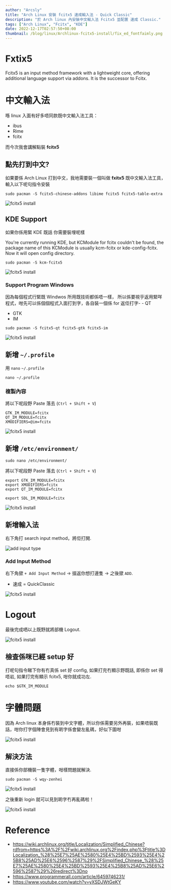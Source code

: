 ```yaml
---
author: "Arcsly"
title: "Arch Linux 安裝 fcitx5 速成輸入法 - Quick Classic"
description: "於 Arch linux 內安裝中文輸入法 Fcitx5 並配置 速成 Classic."
tags: ["Arch Linux", "Fcitx", "KDE"]
date: 2022-12-17T02:57:50+08:00
thumbnail: /blog/linux/Archlinux-fcitx5-install/fix_ed_fontfaimly.png
---
```


# Fxtix5

Fcitx5 is an input method framework with a lightweight core, offering additional language support via addons. It is the successor to Fcitx. 

# 中文輸入法

喺 linux 入面有好多唔同款既中文輸入法工具：

- ibus
- Rime
- fcitx

而今次我會講解點裝 **fcitx5**

## 點先打到中文?

如果要係 Arch Linux 打到中文，我地需要裝一個叫做 **fxitx5** 既中文輸入法工具，輸入以下呢句指令安裝

```shell
sudo pacman -S fcitx5-chinese-addons libime fcitx5 fcitx5-table-extra
```

![fcitx5 install](/blog/linux/Archlinux-fcitx5-install/fxitx5%20install.png)


## KDE Support

如果你係用緊 KDE 既話 你需要裝埋呢樣

You're currently running KDE, but KCModule for fcitx couldn't be found, the package name of this KCModule is usually kcm-fcitx or kde-config-fcitx. Now it will open config directory.

```shell
sudo pacman -S kcm-fcitx5
```

![fcitx5 install](/blog/linux/Archlinux-fcitx5-install/kcm%20install.png)

### Support Program Windows

因為每個程式行緊既 Windwos 所用既技術都係唔一樣，
所以係要視乎返用緊咩程式，咁先可以係個個程式入面打到字，各自裝一個係 for 返佢打字- - QT
- GTK
- IM

```shell
sudo pacman -S fcitx5-qt fcitx5-gtk fcitx5-im
```

![fcitx5 install](/blog/linux/Archlinux-fcitx5-install/qt5%20gtk%20im%20support%20install.png)

## 新增 `~/.profile`

用 `nano` `~/.profile`

```shell
nano ~/.profile
```

### 複製內容

將以下呢段野 Paste 落去 (`Ctrl + Shift + V`)
```shell
GTK_IM_MODULE=fcitx
QT_IM_MODULE=fcitx
XMODIFIERS=@im=fcitx
```

![fcitx5 install](/blog/linux/Archlinux-fcitx5-install/profile%20edit.png)

## 新增 `/etc/environment/`

```shell
sudo nano /etc/environment/
```

將以下呢段野 Paste 落去 (`Ctrl + Shift + V`)

```shell
export GTK_IM_MODULE=fcitx
export XMODIFIERS=fcitx
export QT_IM_MODULE=fcitx

export SDL_IM_MODULE=fcitx
```

![fcitx5 install](/blog/linux/Archlinux-fcitx5-install/etc%20environment%20added.png)

## 新增輸入法

右下角打 search input method，將佢打開.

![add input type](/blog/linux/Archlinux-fcitx5-install/add%20input%20type.png)

### Add Input Method

右下角撳 `+ Add Input Method` -> 搵返你想打邊隻 -> 之後撳 `ADD`.

- 速成 = QuickClassic

![fcitx5 install](/blog/linux/Archlinux-fcitx5-install/add%20input%20type-2.png)

# Logout

最後完成哂以上既野就將部機 Logout.

![fcitx5 install](/blog/linux/Archlinux-fcitx5-install/logout.png)

## 檢查係咪已經 setup 好

打呢句指令睇下你有冇真係 set 好 config, 如果打完冇顯示野既話, 即係你 set 得唔岩, 如果打完有顯示 fcitx5, 咁你就成功左.

```shell
echo $GTK_IM_MODULE
```

# 字體問題

因為 Arch linux 本身係冇裝到中文字體，所以你係需要另外再裝，如果唔裝既話，咁你打字個陣會見到有啲字係會變左亂碼，好似下圖咁

![fcitx5 install](/blog/linux/Archlinux-fcitx5-install/font-family-error.png)

## 解決方法

直接係你部機裝一隻字體，咁樣問題就解決.

```shell
sudo pacman -S wqy-zenhei
```

![fcitx5 install](/blog/linux/Archlinux-fcitx5-install/install%20font-family%20fix.png)

之後重新 login 就可以見到啲字冇再亂碼啦！

![fcitx5 install](/blog/linux/Archlinux-fcitx5-install/fix_ed_fontfaimly.png)

# Reference

- https://wiki.archlinux.org/title/Localization/Simplified_Chinese?rdfrom=https%3A%2F%2Fwiki.archlinux.org%2Findex.php%3Ftitle%3DLocalization_%28%25E7%25AE%2580%25E4%25BD%2593%25E4%25B8%25AD%25E6%2596%2587%29%2FSimplified_Chinese_%28%25E7%25AE%2580%25E4%25BD%2593%25E4%25B8%25AD%25E6%2596%2587%29%26redirect%3Dno
- https://www.programmerall.com/article/6459746231/
- https://www.youtube.com/watch?v=yXSDJWtGeKY
